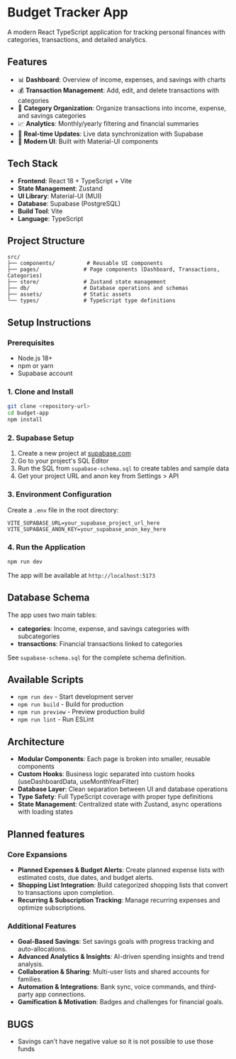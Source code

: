 # Budget Tracker App

A modern React TypeScript application for tracking personal finances with categories, transactions, and detailed analytics.

## Features

-   📊 **Dashboard**: Overview of income, expenses, and savings with charts
-   💰 **Transaction Management**: Add, edit, and delete transactions with categories
-   📁 **Category Organization**: Organize transactions into income, expense, and savings categories
-   📈 **Analytics**: Monthly/yearly filtering and financial summaries
-   🔄 **Real-time Updates**: Live data synchronization with Supabase
-   🎨 **Modern UI**: Built with Material-UI components

## Tech Stack

-   **Frontend**: React 18 + TypeScript + Vite
-   **State Management**: Zustand
-   **UI Library**: Material-UI (MUI)
-   **Database**: Supabase (PostgreSQL)
-   **Build Tool**: Vite
-   **Language**: TypeScript

## Project Structure

```
src/
├── components/          # Reusable UI components
├── pages/              # Page components (Dashboard, Transactions, Categories)
├── store/              # Zustand state management
├── db/                 # Database operations and schemas
├── assets/             # Static assets
└── types/              # TypeScript type definitions
```

## Setup Instructions

### Prerequisites

-   Node.js 18+
-   npm or yarn
-   Supabase account

### 1. Clone and Install

```bash
git clone <repository-url>
cd budget-app
npm install
```

### 2. Supabase Setup

1. Create a new project at [supabase.com](https://supabase.com)
2. Go to your project's SQL Editor
3. Run the SQL from `supabase-schema.sql` to create tables and sample data
4. Get your project URL and anon key from Settings > API

### 3. Environment Configuration

Create a `.env` file in the root directory:

```env
VITE_SUPABASE_URL=your_supabase_project_url_here
VITE_SUPABASE_ANON_KEY=your_supabase_anon_key_here
```

### 4. Run the Application

```bash
npm run dev
```

The app will be available at `http://localhost:5173`

## Database Schema

The app uses two main tables:

-   **categories**: Income, expense, and savings categories with subcategories
-   **transactions**: Financial transactions linked to categories

See `supabase-schema.sql` for the complete schema definition.

## Available Scripts

-   `npm run dev` - Start development server
-   `npm run build` - Build for production
-   `npm run preview` - Preview production build
-   `npm run lint` - Run ESLint

## Architecture

-   **Modular Components**: Each page is broken into smaller, reusable components
-   **Custom Hooks**: Business logic separated into custom hooks (useDashboardData, useMonthYearFilter)
-   **Database Layer**: Clean separation between UI and database operations
-   **Type Safety**: Full TypeScript coverage with proper type definitions
-   **State Management**: Centralized state with Zustand, async operations with loading states

## Planned features

### Core Expansions

-   **Planned Expenses & Budget Alerts**: Create planned expense lists with estimated costs, due dates, and budget alerts.
-   **Shopping List Integration**: Build categorized shopping lists that convert to transactions upon completion.
-   **Recurring & Subscription Tracking**: Manage recurring expenses and optimize subscriptions.

### Additional Features

-   **Goal-Based Savings**: Set savings goals with progress tracking and auto-allocations.
-   **Advanced Analytics & Insights**: AI-driven spending insights and trend analysis.
-   **Collaboration & Sharing**: Multi-user lists and shared accounts for families.
-   **Automation & Integrations**: Bank sync, voice commands, and third-party app connections.
-   **Gamification & Motivation**: Badges and challenges for financial goals.

## BUGS

-   Savings can't have negative value so it is not possible to use those funds
